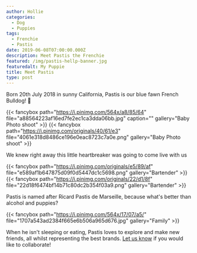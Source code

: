 ```yaml
---
author: Hollie
categories:
  - Dog
  - Puppies
tags:
  - Frenchie
  - Pastis
date: 2019-06-08T07:00:00.000Z
description: Meet Pastis the Frenchie
featured: /img/pastis-hellp-banner.jpg
featuredalt: My Puppie
title: Meet Pastis
type: post
---
```

Born 20th July 2018 in sunny California, Pastis is our blue fawn French Bulldog!  ‎🐾

{{< fancybox path="https://i.pinimg.com/564x/a8/85/64" file="a88564223af16ed7fe2ec1ca3dda06bb.jpg" caption="" gallery="Baby Photo shoot" >}}
{{< fancybox path="https://i.pinimg.com/originals/40/61/e3" file="4061e318d8486ce196e0eac8723c7a0e.png" gallery="Baby Photo shoot" >}}

We knew right away this little heartbreaker was going to come live with us

{{< fancybox path="https://i.pinimg.com/originals/e5/89/af" file="e589af1b647875d09f0d5447dc1c5698.png" gallery="Bartender" >}}
{{< fancybox path="https://i.pinimg.com/originals/22/d1/8f" file="22d18f6474bf14b71c80dc2b354f03a9.png" gallery="Bartender" >}}

Pastis is named after Ricard Pastis de Marseille, because what's better than alcohol and puppies?

{{< fancybox path="https://i.pinimg.com/564x/17/07/a5/" file="1707a543ad2384f665e6b506a965d676.jpg" gallery="Family" >}}

When he isn't sleeping or eating, Pastis loves to explore and make new friends, all whilst representing the best brands. <a href="mailto:pastis@thepost.family" target="_top">Let us know</a> if you would like to collaborate!
